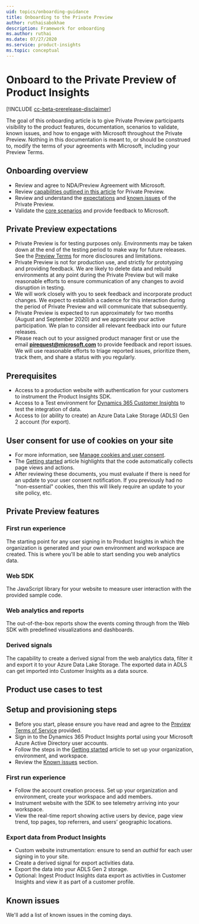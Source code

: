 ```yaml
---
uid: topics/onboarding-guidance
title: Onboarding to the Private Preview
author: ruthaisabokhae
description: Framework for onboarding
ms.author: ruthai
ms.date: 07/27/2020
ms.service: product-insights
ms.topic: conceptual
---
```


# Onboard to the Private Preview of Product Insights

[!INCLUDE [cc-beta-prerelease-disclaimer]( includes/cc-beta-prerelease-disclaimer.md)]

The goal of this onboarding article is to give Private Preview participants visibility to the product features, documentation, scenarios to validate, known issues, and how to engage with Microsoft throughout the Private Preview. Nothing in this documentation is meant to, or should be construed to, modify the terms of your agreements with Microsoft, including your Preview Terms.

## Onboarding overview

*	Review and agree to NDA/Preview Agreement with Microsoft.  
*	Review [capabilities outlined in this article](#private-preview-features) for Private Preview.  
*	Review and understand the [expectations](#private-preview-expectations) and [known issues](#known-issues) of the Private Preview.  
*	Validate the [core scenarios](#product-use-cases-to-test) and provide feedback to Microsoft.

## Private Preview expectations

*	Private Preview is for testing purposes only. Environments may be taken down at the end of the testing period to make way for future releases. See the [Preview Terms](preview-terms.md) for more disclosures and limitations.  
*	Private Preview is not for production use, and strictly for prototyping and providing feedback. We are likely to delete data and rebuild environments at any point during the Private Preview but will make reasonable efforts to ensure communication of any changes to avoid disruption in testing.  
*	We will work closely with you to seek feedback and incorporate product changes. We expect to establish a cadence for this interaction during the period of Private Preview and will communicate that subsequently.  
*	Private Preview is expected to run approximately for two months (August and September 2020) and we appreciate your active participation. We plan to consider all relevant feedback into our future releases.  
*	Please reach out to your assigned product manager first or use the email **[pirequest@microsoft.com](mailto:pirequest@microsoft.com)** to provide feedback and report issues. We will use reasonable efforts to triage reported issues, prioritize them, track them, and share a status with you regularly.  

## Prerequisites

*	Access to a production website with authentication for your customers to instrument the Product Insights SDK.
*	Access to a Test environment for [Dynamics 365 Customer Insights](https://dynamics.microsoft.com/ai/customer-insights/) to test the integration of data.
*	Access to (or ability to create) an Azure Data Lake Storage (ADLS) Gen 2 account (for export).

## User consent for use of cookies on your site

*	For more information, see [Manage cookies and user consent](user-consent-storage.md).
*	The [Getting started](first-run-experience.md) article highlights that the code automatically collects page views and actions.
*	After reviewing these documents, you must evaluate if there is need for an update to your user consent notification. If you previously had no "non-essential" cookies, then this will likely require an update to your site policy, etc.

## Private Preview features

### First run experience

The starting point for any user signing in to Product Insights in which the organization is generated and your own environment and workspace are created. This is where you'll be able to start sending you web analytics data.

### Web SDK

The JavaScript library for your website to measure user interaction with the provided sample code.

### Web analytics and reports

The out-of-the-box reports show the events coming through from the Web SDK with predefined visualizations and dashboards.

### Derived signals

The capability to create a derived signal from the web analytics data, filter it and export it to your Azure Data Lake Storage. The exported data in ADLS can get imported into Customer Insights as a data source.

## Product use cases to test

## Setup and provisioning steps

*	Before you start, please ensure you have read and agree to the [Preview Terms of Service](preview-terms.md) provided.
*	Sign in to the Dynamics 365 Product Insights portal using your Microsoft Azure Active Directory user accounts.
*	Follow the steps in the [Getting started](first-run-experience.md) article to set up your organization, environment, and workspace.
*	Review the [Known issues](#known-issues) section.

### First run experience

* Follow the account creation process. Set up your organization and environment, create your workspace and add members.
* Instrument website with the SDK to see telemetry arriving into your workspace.
*	View the real-time report showing active users by device, page view trend, top pages, top referrers, and users’ geographic locations.

### Export data from Product Insights

  *	Custom website instrumentation: ensure to send an *authid* for each user signing in to your site.
  *	Create a derived signal for export activities data.
  *	Export the data into your ADLS Gen 2 storage.
  *	Optional: Ingest Product Insights data export as activities in Customer Insights and view it as part of a customer profile.

## Known issues

We'll add a list of known issues in the coming days.

<!-- As we continue to work on the product and refine the experience, we are aware of a few outstanding issues, so please bear these in mind as you experience the product. -->
